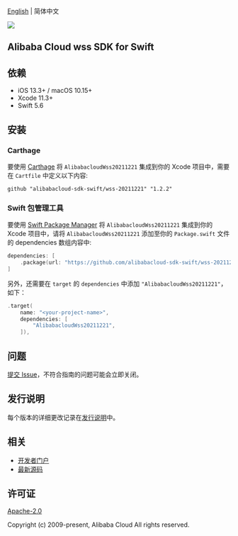 [English](README.md) | 简体中文

![](https://aliyunsdk-pages.alicdn.com/icons/AlibabaCloud.svg)

## Alibaba Cloud wss SDK for Swift

## 依赖

- iOS 13.3+ / macOS 10.15+
- Xcode 11.3+
- Swift 5.6

## 安装

### Carthage

要使用 [Carthage](https://github.com/Carthage/Carthage) 将 `AlibabacloudWss20211221` 集成到你的 Xcode 项目中，需要在 `Cartfile` 中定义以下内容:

```ogdl
github "alibabacloud-sdk-swift/wss-20211221" "1.2.2"
```

### Swift 包管理工具

要使用 [Swift Package Manager](https://swift.org/package-manager/) 将 `AlibabacloudWss20211221` 集成到你的 Xcode 项目中，请将 `AlibabacloudWss20211221` 添加至你的 `Package.swift` 文件的 dependencies 数组内容中:

```swift
dependencies: [
    .package(url: "https://github.com/alibabacloud-sdk-swift/wss-20211221.git", from: "1.2.2")
]
```

另外，还需要在 `target` 的 `dependencies` 中添加 `"AlibabacloudWss20211221"`，如下：

```swift
.target(
    name: "<your-project-name>",
    dependencies: [
        "AlibabacloudWss20211221",
    ]),
```

## 问题

[提交 Issue](https://github.com/alibabacloud-sdk-swift/wss-20211221/issues/new)，不符合指南的问题可能会立即关闭。

## 发行说明

每个版本的详细更改记录在[发行说明](./ChangeLog.txt)中。

## 相关

* [开发者门户](https://next.api.aliyun.com/home)
* [最新源码](https://github.com/alibabacloud-sdk-swift/wss-20211221)

## 许可证

[Apache-2.0](http://www.apache.org/licenses/LICENSE-2.0)

Copyright (c) 2009-present, Alibaba Cloud All rights reserved.
